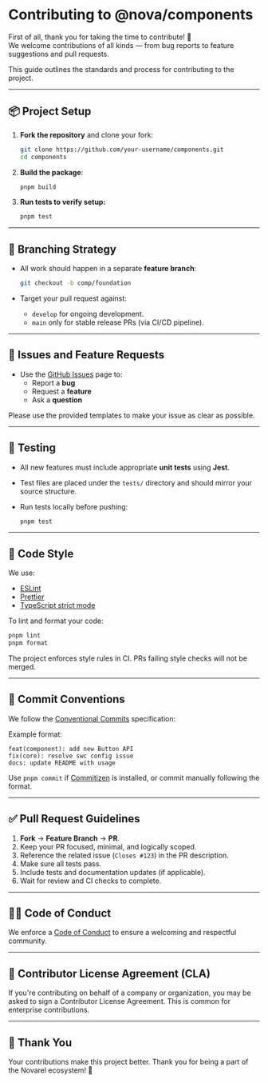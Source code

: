 # Contributing to @nova/components

First of all, thank you for taking the time to contribute! 🫱  
We welcome contributions of all kinds — from bug reports to feature suggestions and pull requests.

This guide outlines the standards and process for contributing to the project.

---

## 📦 Project Setup

1. **Fork the repository** and clone your fork:

    ```bash
    git clone https://github.com/your-username/components.git
    cd components
    ```

2. **Build the package**:

    ```bash
    pnpm build
    ```

3. **Run tests to verify setup:**

    ```bash
    pnpm test
    ```

---

## 🌱 Branching Strategy

- All work should happen in a separate **feature branch**:

    ```bash
    git checkout -b comp/foundation
    ```

- Target your pull request against:
  - `develop` for ongoing development.
  - `main` only for stable release PRs (via CI/CD pipeline).

---

## 💬 Issues and Feature Requests

- Use the [GitHub Issues](../../issues) page to:
  - Report a **bug**
  - Request a **feature**
  - Ask a **question**

Please use the provided templates to make your issue as clear as possible.

---

## 🧪 Testing

- All new features must include appropriate **unit tests** using **Jest**.
- Test files are placed under the `tests/` directory and should mirror your source structure.
- Run tests locally before pushing:

    ```bash
    pnpm test
    ```

---

## 🎯 Code Style

We use:

- [ESLint](https://eslint.org/)
- [Prettier](https://prettier.io/)
- [TypeScript strict mode](https://www.typescriptlang.org/tsconfig#strict)

To lint and format your code:

```bash
pnpm lint
pnpm format
```

The project enforces style rules in CI. PRs failing style checks will not be merged.

---

## 📖 Commit Conventions

We follow the [Conventional Commits](https://www.conventionalcommits.org/) specification:

Example format:

```
feat(component): add new Button API
fix(core): resolve swc config issue
docs: update README with usage
```

Use `pnpm commit` if [Commitizen](https://github.com/commitizen/cz-cli) is installed, or commit manually following the format.

---

## ✅ Pull Request Guidelines

1. **Fork** → **Feature Branch** → **PR**.
2. Keep your PR focused, minimal, and logically scoped.
3. Reference the related issue (`Closes #123`) in the PR description.
4. Make sure all tests pass.
5. Include tests and documentation updates (if applicable).
6. Wait for review and CI checks to complete.

---

## 🧑‍⚖️ Code of Conduct

We enforce a [Code of Conduct](./CODE_OF_CONDUCT.md) to ensure a welcoming and respectful community.

---

## 🧩 Contributor License Agreement (CLA)

If you're contributing on behalf of a company or organization, you may be asked to sign a Contributor License Agreement. This is common for enterprise contributions.

---

## 🙌 Thank You

Your contributions make this project better. Thank you for being a part of the Novarel ecosystem! 💙
